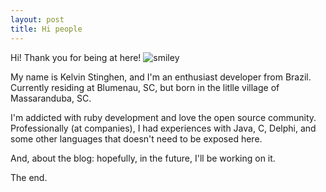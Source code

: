 ```yaml
---
layout: post
title: Hi people
---
```


Hi! Thank you for being at here! ![smiley](https://github.global.ssl.fastly.net/images/icons/emoji/smiley.png)

My name is Kelvin Stinghen, and I'm an enthusiast developer from Brazil. Currently residing at Blumenau, SC, but born in the litlle village of Massaranduba, SC.

I'm addicted with ruby development and love the open source community. Professionally (at companies), I had experiences with Java, C, Delphi, and some other languages that doesn't need to be exposed here.

And, about the blog: hopefully, in the future, I'll be working on it.

The end.
